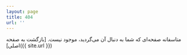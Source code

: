 ```yaml
---
layout: page
title: 404
url: ''
---
```


متاسفانه صفحه‌ای که شما به دنبال آن می‌گردید، موجود نیست. [بازگشت به صفحه اصلی]({{ site.url }})